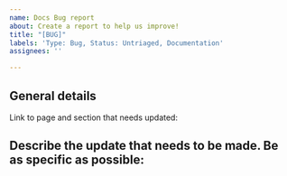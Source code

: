 ```yaml
---
name: Docs Bug report
about: Create a report to help us improve!
title: "[BUG]"
labels: 'Type: Bug, Status: Untriaged, Documentation'
assignees: ''

---
```


## General details

Link to page and section that needs updated:

## Describe the update that needs to be made. Be as specific as possible:
